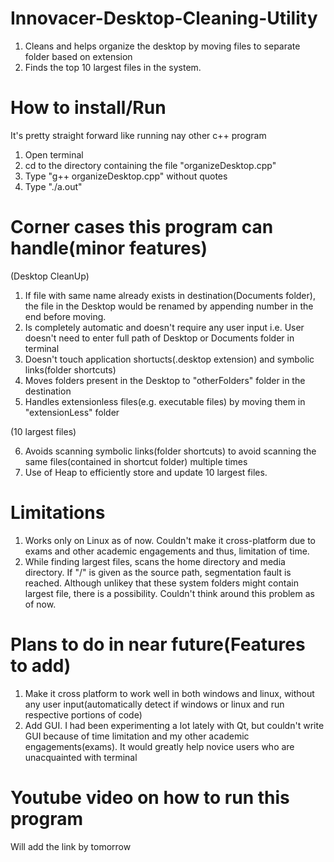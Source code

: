 # Innovacer-Desktop-Cleaning-Utility
1. Cleans and helps organize the desktop by moving files to separate folder based on extension
2. Finds the top 10 largest files in the system.


# How to install/Run
It's pretty straight forward like running nay other c++ program
1. Open terminal
2. cd to the directory containing the file "organizeDesktop.cpp"
3. Type "g++ organizeDesktop.cpp" without quotes
4. Type "./a.out"

# Corner cases this program can handle(minor features)
(Desktop CleanUp)
1. If file with same name already exists in destination(Documents folder), the file in the Desktop would be renamed by     appending number in the end before moving.
2. Is completely automatic and doesn't require any user input i.e. User doesn't need to enter full path of Desktop or Documents folder in terminal
3. Doesn't touch application shortucts(.desktop extension) and symbolic links(folder shortcuts)
4. Moves folders present in the Desktop to "otherFolders" folder in the destination
5. Handles extensionless files(e.g. executable files) by moving them in "extensionLess" folder

(10 largest files)

6. Avoids scanning symbolic links(folder shortcuts) to avoid scanning the same files(contained in shortcut folder) multiple times
7. Use of Heap to efficiently store and update 10 largest files.

# Limitations
1. Works only on Linux as of now. Couldn't make it cross-platform due to exams and other academic engagements and thus, limitation of time.
2. While finding largest files, scans the home directory and media directory. If "/" is given as the source path, segmentation fault is reached. Although unlikey that these system folders might contain largest file, there is a possibility. Couldn't think around this problem as of now.

# Plans to do in near future(Features to add)
1. Make it cross platform to work well in both windows and linux, without any user input(automatically detect if windows or linux and run respective portions of code)
2. Add GUI. I had been experimenting a lot lately with Qt, but couldn't write GUI because of time limitation and my other academic engagements(exams). It would greatly help novice users who are unacquainted with terminal

# Youtube video on how to run this program
Will add the link by tomorrow






